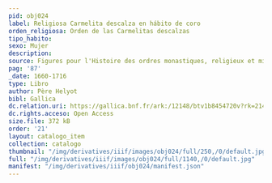 ```yaml
---
pid: obj024
label: Religiosa Carmelita descalza en hábito de coro
orden_religiosa: Orden de las Carmelitas descalzas
tipo_habito: 
sexo: Mujer
description: 
source: Figures pour l'Histoire des ordres monastiques, religieux et militaires
pag: '87'
_date: 1660-1716
type: Libro
author: Père Helyot
bibl: Gallica
dc.relation.uri: https://gallica.bnf.fr/ark:/12148/btv1b8454720v?rk=21459;3
dc.rights.acceso: Open Access
size.file: 372 kB
order: '21'
layout: catalogo_item
collection: catalogo
thumbnail: "/img/derivatives/iiif/images/obj024/full/250,/0/default.jpg"
full: "/img/derivatives/iiif/images/obj024/full/1140,/0/default.jpg"
manifest: "/img/derivatives/iiif/obj024/manifest.json"
---
```

